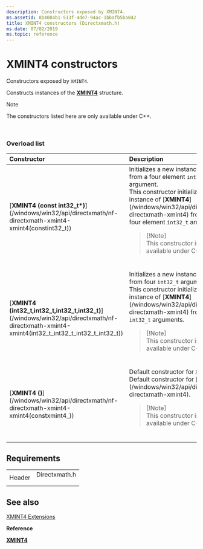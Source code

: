 ```yaml
---
description: Constructors exposed by XMINT4.
ms.assetid: 8b4084b1-513f-4de7-94ac-1bbafb5ba042
title: XMINT4 constructors (Directxmath.h)
ms.date: 07/02/2019
ms.topic: reference
---
```


# XMINT4 constructors

Constructors exposed by `XMINT4`.

Constructs instances of the [**XMINT4**](/windows/win32/api/directxmath/ns-directxmath-xmint4) structure.

> [!Note]  
> The constructors listed here are only available under C++.

 

### Overload list



<table>
<colgroup>
<col style="width: 50%" />
<col style="width: 50%" />
</colgroup>
<thead>
<tr class="header">
<th style="text-align: left;">Constructor</th>
<th style="text-align: left;">Description</th>
</tr>
</thead>
<tbody>
<tr class="odd">
<td style="text-align: left;">[<strong>XMINT4 (const int32_t*)</strong>](/windows/win32/api/directxmath/nf-directxmath-xmint4-xmint4(constint32_t))</td>
<td style="text-align: left;">Initializes a new instance of <code>XMINT4</code> from a four element <code>int32_t</code> array argument. <br/> This constructor initializes a new instance of [<strong>XMINT4</strong>](/windows/win32/api/directxmath/ns-directxmath-xmint4) from a from a four element <code>int32_t</code> array argument. <br/>
<blockquote>
[!Note]<br />
This constructor is only available under C++.
</blockquote>
<br/></td>
</tr>
<tr class="even">
<td style="text-align: left;">[<strong>XMINT4 (int32_t,int32_t,int32_t,int32_t)</strong>](/windows/win32/api/directxmath/nf-directxmath-xmint4-xmint4(int32_t_int32_t_int32_t_int32_t))</td>
<td style="text-align: left;">Initializes a new instance of <code>XMINT4</code> from four <code>int32_t</code> arguments. <br/> This constructor initializes a new instance of [<strong>XMINT4</strong>](/windows/win32/api/directxmath/ns-directxmath-xmint4) from four <code>int32_t</code> arguments. <br/>
<blockquote>
[!Note]<br />
This constructor is only available under C++.
</blockquote>
<br/></td>
</tr>
<tr class="odd">
<td style="text-align: left;">[<strong>XMINT4 ()</strong>](/windows/win32/api/directxmath/nf-directxmath-xmint4-xmint4(constxmint4_))</td>
<td style="text-align: left;">Default constructor for <code>XMINT4</code>. <br/> Default constructor for [<strong>XMINT4</strong>](/windows/win32/api/directxmath/ns-directxmath-xmint4). <br/>
<blockquote>
[!Note]<br />
This constructor is only available under C++.
</blockquote>
<br/></td>
</tr>
</tbody>
</table>



## Requirements



|                   |                                                                                          |
|-------------------|------------------------------------------------------------------------------------------|
| Header<br/> | <dl> <dt>Directxmath.h</dt> </dl> |



## See also

<dl> <dt>

[XMINT4 Extensions](ovw-xmint4-extensions.md)
</dt> <dt>

**Reference**
</dt> <dt>

[**XMINT4**](/windows/win32/api/directxmath/ns-directxmath-xmint4)
</dt> </dl>

 

 
